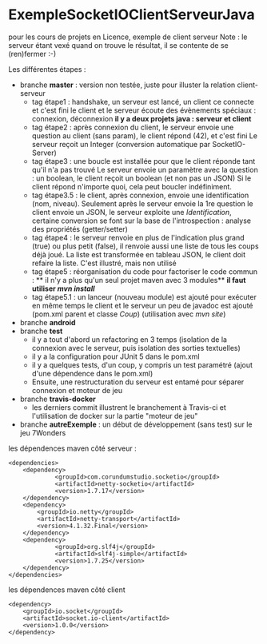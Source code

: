 # ExempleSocketIOClientServeurJava
pour les cours de projets en Licence, exemple de client serveur
Note : le serveur étant vexé quand on trouve le résultat, il se contente de se (ren)fermer :-)

Les différentes étapes : 
* branche **master** : version non testée, juste pour illuster la relation client-serveur
    * tag étape1 : handshake, un serveur est lancé, un client ce connecte et c'est fini
    le client et le serveur écoute des évènements spéciaux : connexion, déconnexion
    **il y a deux projets java : serveur et client**
    * tag étape2 : après connexion du client, le serveur envoie une question au client (sans param), le client répond (42), et c'est fini
    Le serveur reçoit un Integer (conversion automatique par SocketIO-Server)
    * tag étape3 : une boucle est installée pour que le client réponde tant qu'il n'a pas trouvé
    Le serveur envoie un paramètre avec la question : un boolean, le client reçoit un boolean (et non pas un JSON)
    Si le client répond n'importe quoi, cela peut boucler indéfiniment. 
    * tag étape3.5 : le client, après connexion, envoie une identification (nom, niveau). Seulement après le serveur envoie la 1re question
    le client envoie un JSON, le serveur exploite une _Identification_, certaine conversion se font sur la base de l'introspection : analyse des propriétés (getter/setter)
    * tag étape4 : le serveur renvoie en plus de l'indication plus grand (true) ou plus petit (false), il renvoie aussi une liste de tous les coups déjà joué. La liste est transformée en tableau JSON, le client doit refaire la liste. C'est illustré, mais non utilisé
    * tag étape5 : réorganisation du code pour factoriser le code commun : 
    ** il n'y a plus qu'un seul projet maven avec 3 modules**
    **il faut utiliser _mvn install_**
    * tag étape5.1 : un lanceur (nouveau module) est ajouté pour exécuter en même temps le client et le serveur
    un peu de javadoc est ajouté (pom.xml parent et classe _Coup_) (utilisation avec _mvn site_)
* branche **android**
* branche **test**
    * il y a tout d'abord un refactoring en 3 temps (isolation de la connexion avec le serveur, puis isolation des sorties textuelles)
    * il y a la configuration pour JUnit 5 dans le pom.xml
    * il y a quelques tests, d'un coup, y compris un test paramétré (ajout d'une dépendence dans le pom.xml)
    * Ensuite, une restructuration du serveur est entamé pour séparer connexion et moteur de jeu
* branche **travis-docker**
    * les derniers commit illustrent le branchement à Travis-ci et l'utilisation de docker sur la partie "moteur de jeu"
* branche **autreExemple** : un début de développement (sans test) sur le jeu 7Wonders

les dépendences maven côté serveur : 
```
<dependencies>
	<dependency>
     		 <groupId>com.corundumstudio.socketio</groupId>
     		 <artifactId>netty-socketio</artifactId>
     		 <version>1.7.17</version>
  	</dependency>
	<dependency>
		<groupId>io.netty</groupId>
		<artifactId>netty-transport</artifactId>
		<version>4.1.32.Final</version>
	</dependency>
  	<dependency>
     		 <groupId>org.slf4j</groupId>
     		 <artifactId>slf4j-simple</artifactId>
     		 <version>1.7.25</version>
  	</dependency> 
</dependencies>
```

les dépendences maven côté client
```
<dependency> 
    <groupId>io.socket</groupId>
    <artifactId>socket.io-client</artifactId>
    <version>1.0.0</version>
</dependency>   
```
